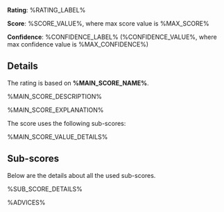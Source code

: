 **Rating**: %RATING_LABEL%

**Score**: %SCORE_VALUE%, where max score value is %MAX_SCORE%

**Confidence**: %CONFIDENCE_LABEL% (%CONFIDENCE_VALUE%, where max confidence value is %MAX_CONFIDENCE%)

## Details

The rating is based on **%MAIN_SCORE_NAME%**.

%MAIN_SCORE_DESCRIPTION%

%MAIN_SCORE_EXPLANATION%

The score uses the following sub-scores:

%MAIN_SCORE_VALUE_DETAILS%

## Sub-scores

Below are the details about all the used sub-scores.

%SUB_SCORE_DETAILS%

%ADVICES%